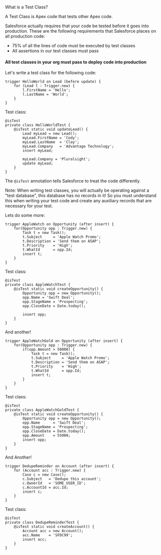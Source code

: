What is a Test Class?

A Test Class is Apex code that tests other Apex code. 

Salesforce actually requires that your code be tested before it goes into production. 
These are the following requirements that Salesforce places on all production code:
- 75% of all the lines of code must be executed by test classes
- All assertions in our test classes must pass

#### All test classes in your org must pass to deploy code into production

Let's write a test class for the following code:

```apex
trigger HelloWorld on Lead (before update) {
    for (Lead l : Trigger.new) {
        l.FirstName = 'Hello';
        l.LastName = 'World';
    }
}
```

Test class:
```apex
@isTest
private class HelloWorldTest {
    @isTest static void updateLead() {
        Lead myLead = new Lead();
        myLead.FirstName = 'Cody';
        myLead.LastName  = 'Clay';
        myLead.Company   = 'Advantage Technology';
        insert myLead;
    
        myLead.Company = 'Pluralsight';
        update myLead;
    }
}
```

The `@isTest` annotation tells Salesforce to treat the code differently. 

Note: When writing test classes, you will actually be operating against a "test database", this database has no records in it! So you must understand this when writing your test code and create any auxiliary records that are necessary for your test. 

Lets do some more:

```apex
trigger AppleWatch on Opportunity (after insert) {
    for(Opportunity opp : Trigger.new) {
        Task t = new Task();
        t.Subject     = 'Apple Watch Promo';
        t.Description = 'Send them on ASAP';
        t.Priority    = 'High';
        t.WhatId      = opp.Id;
        insert t;
    }
}
```

Test class:
```apex
@isTest
private class AppleWatchTest {
    @isTest static void createOpportunity() {
        Opportunity opp = new Opportunity();
        opp.Name = 'Swift Deal';
        opp.StageName = 'Prospecting';
        opp.CloseDate = Date.today();

        insert opp;
    }
}
```

And another!
```apex
trigger AppleWatchGold on Opportunity (after insert) {
    for(Opportunity opp : Trigger.new) {
        if(opp.Amount > 50000) {
            Task t = new Task();
            t.Subject     = 'Apple Watch Promo';
            t.Description = 'Send them on ASAP';
            t.Priority    = 'High';
            t.WhatId      = opp.Id;
            insert t;
        }
    }
}
```

Test class:
```apex
@isTest
private class AppleWatchGoldTest {
    @isTest static void createOpportunity() {
        Opportunity opp = new Opportunity();
        opp.Name      = 'Swift Deal';
        opp.StageName = 'Prospecting';
        opp.CloseDate = Date.today();
        opp.Amount    = 55000;
        insert opp;
    }
}
```

And Another!

```apex
trigger DedupeReminder on Account (after insert) {
    for (Account acc : Trigger.new) {
        Case c = new Case();
        c.Subject   = 'Dedupe this account';
        c.OwnerId   = 'SOME_USER_ID';
        c.AccountId = acc.Id;
        insert c;
    }
}
```

Test class:
```apex
@isTest 
private class DedupeReminderTest {
    @isTest static void createAccount() {
        Account acc = new Account();
        acc.Name    = 'SFDC99';
        insert acc;
    } 
}
```
